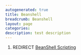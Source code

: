 ```yaml
---
autogenerated: true
title: Beanshell
breadcrumb: Beanshell
layout: page
categories: 
description: test description
---
```


1.  REDIRECT [BeanShell Scripting](BeanShell_Scripting)

